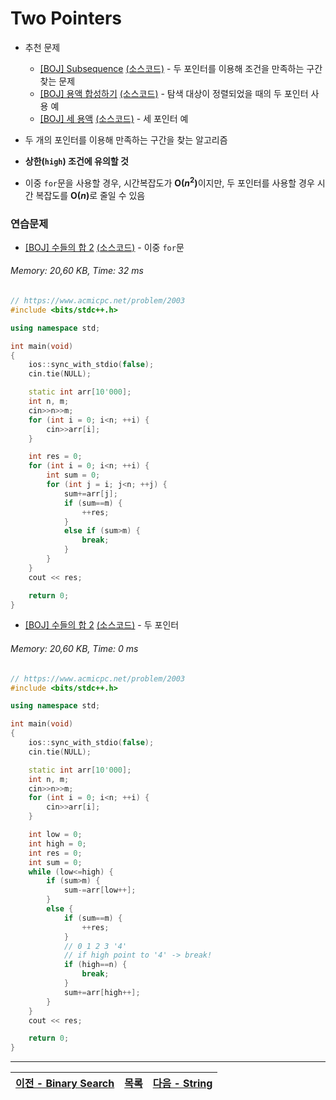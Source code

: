 # Two Pointers

* 추천 문제
    * [[BOJ] Subsequence](https://www.acmicpc.net/problem/1806) [(소스코드)](./src/210712_subsequence.cpp) - 두 포인터를 이용해 조건을 만족하는 구간 찾는 문제
    * [[BOJ] 용액 합성하기](https://www.acmicpc.net/problem/14921) [(소스코드)](./src/210712_two_liquids.cpp) - 탐색 대상이 정렬되었을 때의 두 포인터 사용 예
    * [[BOJ] 세 용액](https://www.acmicpc.net/problem/2473) [(소스코드)](./src/210712_two_liquids.cpp) - 세 포인터 예

* 두 개의 포인터를 이용해 만족하는 구간을 찾는 알고리즘
* <b>상한(`high`) 조건에 유의할 것</b>
* 이중 `for`문을 사용할 경우, 시간복잡도가 <b>O(<i>n</i><sup>2</sup>)</b>이지만, 두 포인터를 사용할 경우 시간 복잡도를 <b>O(<i>n</i>)</b>로 줄일 수 있음 

### 연습문제
* [[BOJ] 수들의 합 2](https://www.acmicpc.net/problem/2003) [(소스코드)](./src/210712_exer1.cpp) - 이중 `for`문
###### Memory: 20,60 KB, Time: 32 ms
```c++
// https://www.acmicpc.net/problem/2003
#include <bits/stdc++.h>

using namespace std;

int main(void)
{
    ios::sync_with_stdio(false);
    cin.tie(NULL);

	static int arr[10'000];
    int n, m;
    cin>>n>>m;
    for (int i = 0; i<n; ++i) {
        cin>>arr[i];
    }

    int res = 0;
	for (int i = 0; i<n; ++i) {
		int sum = 0;
		for (int j = i; j<n; ++j) {
			sum+=arr[j];
			if (sum==m) {
				++res;
			}
			else if (sum>m) {
				break;
			}
		}
	}
    cout << res;

    return 0;
}
```

* [[BOJ] 수들의 합 2](https://www.acmicpc.net/problem/2003) [(소스코드)](./src/210712_exer2.cpp) - 두 포인터
###### Memory: 20,60 KB, Time: 0 ms
```c++
// https://www.acmicpc.net/problem/2003
#include <bits/stdc++.h>

using namespace std;

int main(void)
{
    ios::sync_with_stdio(false);
    cin.tie(NULL);

	static int arr[10'000];
    int n, m;
    cin>>n>>m;
    for (int i = 0; i<n; ++i) {
        cin>>arr[i];
    }

    int low = 0;
    int high = 0;
    int res = 0;
    int sum = 0;
	while (low<=high) {
        if (sum>m) {
            sum-=arr[low++];
        } 
		else {
            if (sum==m) {
				++res;
			}
			// 0 1 2 3 '4'
			// if high point to '4' -> break!
			if (high==n) {
				break;
			}
            sum+=arr[high++];
		}
	}
    cout << res;

    return 0;
}
```

---
|[이전 - Binary Search](/binary_search/)|[목록](https://github.com/RyanJeong/CP#index)|[다음 - String](/string/)|
|-|-|-|